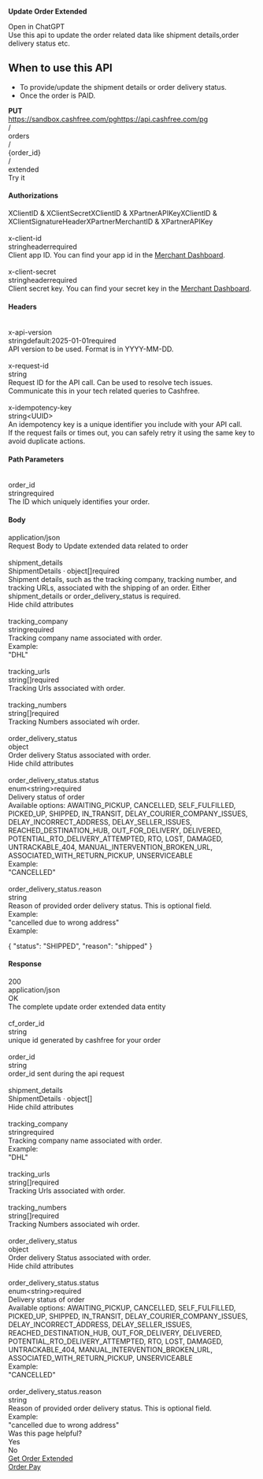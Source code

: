 **Update Order Extended**

Open in ChatGPT  
Use this api to update the order related data like shipment details,order delivery status etc.

## **When to use this API**

* To provide/update the shipment details or order delivery status.  
* Once the order is PAID.

**PUT**  
https://sandbox.cashfree.com/pghttps://api.cashfree.com/pg  
/  
orders  
/  
{order\_id}  
/  
extended  
Try it

#### **Authorizations**

XClientID & XClientSecretXClientID & XPartnerAPIKeyXClientID & XClientSignatureHeaderXPartnerMerchantID & XPartnerAPIKey  
[​](https://www.cashfree.com/docs/api-reference/payments/latest/orders/update-order-extended#authorization-x-client-id)  
x-client-id  
stringheaderrequired  
Client app ID. You can find your app id in the [Merchant Dashboard](https://merchant.cashfree.com/merchants/pg/developers/api-keys?env=prod).  
[​](https://www.cashfree.com/docs/api-reference/payments/latest/orders/update-order-extended#authorization-x-client-secret)  
x-client-secret  
stringheaderrequired  
Client secret key. You can find your secret key in the [Merchant Dashboard](https://merchant.cashfree.com/merchants/pg/developers/api-keys?env=prod).

#### **Headers**

[​](https://www.cashfree.com/docs/api-reference/payments/latest/orders/update-order-extended#parameter-x-api-version)  
x-api-version  
stringdefault:2025-01-01required  
API version to be used. Format is in YYYY-MM-DD.  
[​](https://www.cashfree.com/docs/api-reference/payments/latest/orders/update-order-extended#parameter-x-request-id)  
x-request-id  
string  
Request ID for the API call. Can be used to resolve tech issues. Communicate this in your tech related queries to Cashfree.  
[​](https://www.cashfree.com/docs/api-reference/payments/latest/orders/update-order-extended#parameter-x-idempotency-key)  
x-idempotency-key  
string\<UUID\>  
An idempotency key is a unique identifier you include with your API call.  
If the request fails or times out, you can safely retry it using the same key to avoid duplicate actions.

#### **Path Parameters**

[​](https://www.cashfree.com/docs/api-reference/payments/latest/orders/update-order-extended#parameter-order-id)  
order\_id  
stringrequired  
The ID which uniquely identifies your order.

#### **Body**

application/json  
Request Body to Update extended data related to order  
[​](https://www.cashfree.com/docs/api-reference/payments/latest/orders/update-order-extended#body-shipment-details)  
shipment\_details  
ShipmentDetails · object\[\]required  
Shipment details, such as the tracking company, tracking number, and tracking URLs, associated with the shipping of an order. Either shipment\_details or order\_delivery\_status is required.  
Hide child attributes  
[​](https://www.cashfree.com/docs/api-reference/payments/latest/orders/update-order-extended#body-shipment-details-tracking-company)  
tracking\_company  
stringrequired  
Tracking company name associated with order.  
Example:  
"DHL"  
[​](https://www.cashfree.com/docs/api-reference/payments/latest/orders/update-order-extended#body-shipment-details-tracking-urls)  
tracking\_urls  
string\[\]required  
Tracking Urls associated with order.  
[​](https://www.cashfree.com/docs/api-reference/payments/latest/orders/update-order-extended#body-shipment-details-tracking-numbers)  
tracking\_numbers  
string\[\]required  
Tracking Numbers associated wih order.  
[​](https://www.cashfree.com/docs/api-reference/payments/latest/orders/update-order-extended#body-order-delivery-status)  
order\_delivery\_status  
object  
Order delivery Status associated with order.  
Hide child attributes  
[​](https://www.cashfree.com/docs/api-reference/payments/latest/orders/update-order-extended#body-order-delivery-status-status)  
order\_delivery\_status.status  
enum\<string\>required  
Delivery status of order  
Available options: AWAITING\_PICKUP, CANCELLED, SELF\_FULFILLED, PICKED\_UP, SHIPPED, IN\_TRANSIT, DELAY\_COURIER\_COMPANY\_ISSUES, DELAY\_INCORRECT\_ADDRESS, DELAY\_SELLER\_ISSUES, REACHED\_DESTINATION\_HUB, OUT\_FOR\_DELIVERY, DELIVERED, POTENTIAL\_RTO\_DELIVERY\_ATTEMPTED, RTO, LOST, DAMAGED, UNTRACKABLE\_404, MANUAL\_INTERVENTION\_BROKEN\_URL, ASSOCIATED\_WITH\_RETURN\_PICKUP, UNSERVICEABLE  
Example:  
"CANCELLED"  
[​](https://www.cashfree.com/docs/api-reference/payments/latest/orders/update-order-extended#body-order-delivery-status-reason)  
order\_delivery\_status.reason  
string  
Reason of provided order delivery status. This is optional field.  
Example:  
"cancelled due to wrong address"  
Example:

{ "status": "SHIPPED", "reason": "shipped" }

#### Response

200  
application/json  
OK  
The complete update order extended data entity  
[​](https://www.cashfree.com/docs/api-reference/payments/latest/orders/update-order-extended#response-cf-order-id)  
cf\_order\_id  
string  
unique id generated by cashfree for your order  
[​](https://www.cashfree.com/docs/api-reference/payments/latest/orders/update-order-extended#response-order-id)  
order\_id  
string  
order\_id sent during the api request  
[​](https://www.cashfree.com/docs/api-reference/payments/latest/orders/update-order-extended#response-shipment-details)  
shipment\_details  
ShipmentDetails · object\[\]  
Hide child attributes  
[​](https://www.cashfree.com/docs/api-reference/payments/latest/orders/update-order-extended#response-shipment-details-tracking-company)  
tracking\_company  
stringrequired  
Tracking company name associated with order.  
Example:  
"DHL"  
[​](https://www.cashfree.com/docs/api-reference/payments/latest/orders/update-order-extended#response-shipment-details-tracking-urls)  
tracking\_urls  
string\[\]required  
Tracking Urls associated with order.  
[​](https://www.cashfree.com/docs/api-reference/payments/latest/orders/update-order-extended#response-shipment-details-tracking-numbers)  
tracking\_numbers  
string\[\]required  
Tracking Numbers associated wih order.  
[​](https://www.cashfree.com/docs/api-reference/payments/latest/orders/update-order-extended#response-order-delivery-status)  
order\_delivery\_status  
object  
Order delivery Status associated with order.  
Hide child attributes  
[​](https://www.cashfree.com/docs/api-reference/payments/latest/orders/update-order-extended#response-order-delivery-status-status)  
order\_delivery\_status.status  
enum\<string\>required  
Delivery status of order  
Available options: AWAITING\_PICKUP, CANCELLED, SELF\_FULFILLED, PICKED\_UP, SHIPPED, IN\_TRANSIT, DELAY\_COURIER\_COMPANY\_ISSUES, DELAY\_INCORRECT\_ADDRESS, DELAY\_SELLER\_ISSUES, REACHED\_DESTINATION\_HUB, OUT\_FOR\_DELIVERY, DELIVERED, POTENTIAL\_RTO\_DELIVERY\_ATTEMPTED, RTO, LOST, DAMAGED, UNTRACKABLE\_404, MANUAL\_INTERVENTION\_BROKEN\_URL, ASSOCIATED\_WITH\_RETURN\_PICKUP, UNSERVICEABLE  
Example:  
"CANCELLED"  
[​](https://www.cashfree.com/docs/api-reference/payments/latest/orders/update-order-extended#response-order-delivery-status-reason)  
order\_delivery\_status.reason  
string  
Reason of provided order delivery status. This is optional field.  
Example:  
"cancelled due to wrong address"  
Was this page helpful?  
Yes  
No  
[Get Order Extended](https://www.cashfree.com/docs/api-reference/payments/latest/orders/get-order-extended)  
[Order Pay](https://www.cashfree.com/docs/api-reference/payments/latest/payments/pay)  
